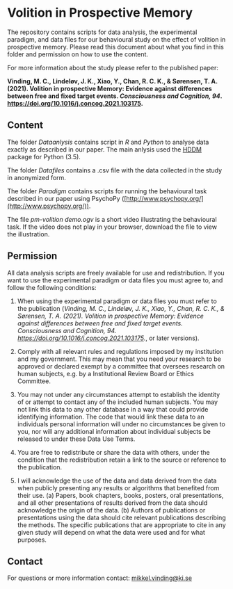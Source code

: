 # Volition in Prospective Memory

The repository contains scripts for data analysis, the experimental paradigm, and data files for our behavioural study on the effect of volition in prospective memory. Please read this document about what you find in this folder and permission on how to use the content.

For more information about the study please refer to the published paper:

**Vinding, M. C., Lindeløv, J. K., Xiao, Y., Chan, R. C. K., & Sørensen, T. A. (2021). Volition in prospective Memory: Evidence against differences between free and fixed target events. *Consciousness and Cognition, 94*. https://doi.org/10.1016/j.concog.2021.103175.**

## Content

The folder *Dataanlysis* contains script in *R* and *Python* to analyse data exactly as described in our paper. The main anlysis used the [HDDM](http://ski.clps.brown.edu/hddm_docs/) package for Python (3.5).

The folder *Datafiles* contains a .csv file with the data collected in the study in anonymized form.

The folder *Paradigm* contains scripts for running the behavioural task described in our paper using PsychoPy ([http://www.psychopy.org/](http://www.psychopy.org/)).

The file _pm-volition demo.ogv_ is a short video illustrating the behavioural task. If the video does not play in your browser, download the file to view the illustration.

## Permission

All data analysis scripts are freely available for use and redistribution. If you want to use the experimental paradigm or data files you must agree to, and follow the following conditions:

1. When using the experimental paradigm or data files you must refer to the publication (*Vinding, M. C., Lindeløv, J. K., Xiao, Y., Chan, R. C. K., & Sørensen, T. A. (2021). Volition in prospective Memory: Evidence against differences between free and fixed target events. *Consciousness and Cognition, 94*. https://doi.org/10.1016/j.concog.2021.103175.*, or later versions).

2. Comply with all relevant rules and regulations imposed by my institution and my government. This may mean that you need your research to be approved or declared exempt by a committee that oversees research on human subjects, e.g. by a Institutional Review Board or Ethics Committee.

3. You may not under any circumstances attempt to establish the identity of or attempt to contact any of the included human subjects. You may not link this data to any other database in a way that could provide identifying information. The code that would link these data to an individuals personal information will under no circumstances  be given to you, nor will any additional information about individual subjects be released to under these Data Use Terms.

4. You are free to redistribute or share the data with others, under the condition that the redistribution retain a link to the source or reference to the publication.

5. I will acknowledge the use of the data and data derived from the data when publicly presenting any results or algorithms that benefited from their use.
(a) Papers, book chapters, books, posters, oral presentations, and all other presentations of results derived from the data should acknowledge the origin of the data.
(b) Authors of publications or presentations using the data should cite relevant publications describing the methods. The specific publications that are appropriate to cite in any given study will depend on what the data were used and for what purposes.

## Contact

For questions or more information contact: mikkel.vinding@ki.se
